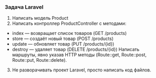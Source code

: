 ### Задача Laravel
1. Написать модель Product
2. Написать контроллер ProductController с методами:
- index — возвращает список товаров (GET /products)
- store — создаёт новый товар (POST /products)
- update — обновляет товар (PUT /products/{id})
- destroy — удаляет товар (DELETE /products/{id})
Написать маршруты, явно указав HTTP методы (Route::get, Route::post, Route::put, Route::delete).
3. Не разворачивать проект Laravel, просто написать код файлов.
